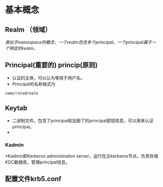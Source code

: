# 基本概念
## Realm （领域）
*类似于namespace的概念，一个realm包含多个principal。一个principal属于一个特定的realm。*
## Principal(重要的)  princip(原则)
* 认证的主体，可以认为等效于用户名。
* Principal的名称格式为

```
name/role@realm
```
## Keytab
* 二进制文件。包含了principal和加密了的principal密钥信息，可以用来认证principal。
* 
### Kadmin
*Kadmin即Kerberos administration server，运行在主kerberos节点。负责存储KDC数据库，管理principal信息。

## 配置文件krb5.conf



